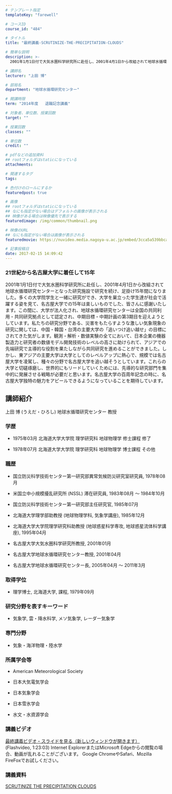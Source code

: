 ```yaml
---
# テンプレート指定
templateKey: "farewell"

# コースID
course_id: "484"

# タイトル
title: "最終講義-SCRUTINIZE-THE-PRECIPITATION-CLOUDS"

# 簡単な説明
description: >-
  2001年1月1日付で大気水圏科学研究所に赴任し、2001年4月1日から改組されて地球水循環研究センターとなった研究施設で研究を続け、足掛け15年間になりました。多くの大学院学生と一緒に研究が...

# 講師名
lecturer: "上田 博"

# 部局名
department: "地球水循環研究センター"

# 開講時限
term: "2014年度	退職記念講義"

# 対象者、単位数、授業回数
target: ""

# 授業回数
classes: ""

# 単位数
credit: ""

# pdfなどの追加資料
## rootフォルダはstaticになっている
attachments: 

# 関連するタグ
tags:

# 色付けのロールにするか
featuredpost: true

# 画像
## rootフォルダはstaticになっている
## なにも指定がない場合はデフォルトの画像が表示される
## 映像がある場合は映像優先で表示する
featuredimage: /img/common/thumbnail.png

# 映像のURL
## なにも指定がない場合は画像が表示される
featuredmovie: https://nuvideo.media.nagoya-u.ac.jp/embed/3cca5a539bbcac3b5f9b6da4aad4105578120030

# 記事投稿日
date: 2017-02-15 14:09:42
---
```


### 21世紀から名古屋大学に着任して15年


2001年1月1日付で大気水圏科学研究所に赴任し、2001年4月1日から改組されて地球水循環研究センターとなった研究施設で研究を続け、足掛け15年間になりました。多くの大学院学生と一緒に研究ができ、大学を巣立った学生達が社会で活躍する姿を見て、名古屋大学での15年は楽しいものでした、皆さんに感謝いたします。この間に、大学が法人化され、地球水循環研究センターは全国の共同利用・共同研究拠点として認定され、中期目標・中期計画の第3期目を迎えようとしています。私たちの研究分野である、災害をもたらすような激しい気象現象の研究に関しては、中国・韓国・台湾の主要大学の「追いつけ追い越せ」の目標にされてきた気がします。観測・解析・数値実験の全てにおいて、日本企業の機器製造力と研究者の数値モデル開発技術のレベルの高さに助けられて、アジアでの先端研究で主導的な役割を果たしながら共同研究を進めることができました。しかし、東アジアの主要大学は大学としてのレベルアップに熱心で、規模では名古屋大学を凌駕し、種々の分野で名古屋大学を追い越そうとしています。これらの大学と切磋琢磨し、世界的にもリードしていくためには、先導的な研究部門を集中的に発展させる戦略が必要だと思います。名古屋大学の百周年記念の時に、名古屋大学独特の魅力をアピールできるようになっていることを期待しています。


## 講師紹介


上田 博 (うえだ・ひろし) 地球水循環研究センター 教授


### 学歴



* 1975年03月 北海道大学大学院 理学研究科 地球物理学 修士課程 修了

* 1978年07月 北海道大学大学院 理学研究科 地球物理学 博士課程 その他


### 職歴



* 国立防災科学技術センター第一研究部異常気候防災研究室研究員, 1978年08月

* 米国立中小規模擾乱研究所 (NSSL) 滞在研究員, 1983年08月 ～ 1984年10月

* 国立防災科学技術センター第一研究部主任研究官, 1985年07月

* 北海道大学理学部助教授 (地球物理学科, 気象学講座), 1985年12月

* 北海道大学大学院理学研究科助教授 (地球惑星科学専攻, 地球惑星流体科学講座), 1995年04月

* 名古屋大学大気水圏科学研究所教授, 2001年01月

* 名古屋大学地球水循環研究センター教授, 2001年04月

* 名古屋大学地球水循環研究センター長, 2005年04月 ～ 2011年3月


### 取得学位



* 理学博士, 北海道大学, 課程, 1979年09月


### 研究分野を表すキーワード



* 気象学, 雲・降水科学, メソ気象学, レーダー気象学


### 専門分野



* 気象・海洋物理・陸水学


### 所属学会等



* American Meteorological Society

* 日本大気電気学会

* 日本気象学会

* 日本雪氷学会
* 水文・水資源学会


### 講義ビデオ


[最終講義ビデオ・スライドを見る（新しいウィンドウが開きます）](https://nuvideo.media.nagoya-u.ac.jp/embed/dee4f39924e341d3dd351c5d41e4371a2c206089) (Flashvideo, 1:23:03)
Internet ExplorerまたはMicrosoft Edgeからの閲覧の場合、動画が乱れることがございます。
Google ChromeやSafari、Mozilla FireFoxでお試しください。


### 講義資料


[SCRUTINIZE THE PRECIPITATION CLOUDS](/files/484/lect.pdf) 
